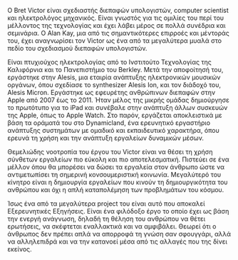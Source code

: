 Ο Bret Victor είναι σχεδιαστής διεπαφών υπολογιστών, computer scientist και ηλεκτρολόγος μηχανικός. Είναι γνωστός για τις ομιλίες του περί του μέλλοντος της τεχνολογίας και έχει λάβει μέρος σε πολλά συνέδρια και σεμινάρια. Ο Alan Kay, μια από τις σημαντικότερες επιρροές και μέντοράς του, έχει αναγνωρίσει τον Victor ως ένα από τα μεγαλύτερα μυαλά στο πεδίο του σχεδιασμού διεπαφών υπολογιστών.

Είναι πτυχιούχος ηλεκτρολογίας από το Ινστιτούτο Τεχνολογίας της Καλιφόρνια και το Πανεπιστήμιο του Berkley. Μετά την αποφοίτησή του, εργάστηκε στην Alesis, μια εταιρία ανάπτυξης ηλεκτρονικών μουσικών οργάνων, όπου σχεδίασε το synthesizer Alesis Ion, και τον διάδοχό του, Alesis Micron. Εργάστηκε ως εφευρέτης ανθρώπινων διεπαφών στην Apple από 2007 έως το 2011. Ήταν μέλος της μικρής ομάδας δημιούργησε το πρωτότυπο για το iPad και συνέβαλε στην ανάπτυξη άλλων συσκευών της Apple, όπως το Apple Watch.
Στο παρόν, εργάζεται αποκλειστικά με βάση τα οράματά του στο Dynamicland, ένα ερευνητικό εργαστήριο ανάπτυξης συστημάτων με ομαδικό και εκπαιδευτικό χαρακτήρα, όπου ερευνά τη χρήση και την ανάπτυξη εργαλείων δυναμικών μέσων.

Θεμελιώδης νοοτροπία του έργου του Victor είναι να θέσει τη χρήση σύνθετων εργαλείων πιο εύκολη και πιο αποτελεσματική. Πιστεύει σε ένα μέλλον όπου θα μπορέσει να δώσει τα εργαλεία στον άνθρωπο ώστε να αντιμετωπίσει τη σημερινή κονσουμεριστική κοινωνία. Μεγαλύτερό του κίνητρο είναι η δημιουργία εργαλείων που κινούν τη δημιουργικότητα του ανθρώπου και όχι η απλή καταπολέμηση των προβλημάτων του κόσμου. 

Ίσως ένα από τα μεγαλύτερα project του είναι αυτό που αποκαλεί Εξερευνητικές Εξηγήσεις. Είναι ένα φιλόδοξο έργο το οποίο έχει ως βάση την ενεργή ανάγνωση, δηλαδή τη θέληση του ανθρώπου να θέτει ερωτήσεις, να σκέφτεται εναλλακτικά και να αμφιβάλει. Θεωρεί ότι ο άνθρωπος δεν πρέπει απλά να απορροφά τη γνώση σαν σφουγγάρι, αλλά να αλληλεπιδρά και να την κατανοεί μέσα από τις αλλαγές που της δίνει εκείνος.
